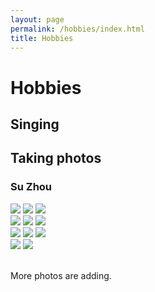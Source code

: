 ```yaml
---
layout: page
permalink: /hobbies/index.html
title: Hobbies
---
```


# Hobbies

## Singing

## Taking photos 

### Su Zhou
<div class="third">
<img src="/images/1.jpg">
<img src="/images/5.jpg">
<img src="/images/3.jpg">
</div>

<div class="third">
<img src="/images/4.jpg">
<img src="/images/7.jpg">
<img src="/images/6.jpg">
</div>

<div class="third">
<img src="/images/2.jpg">
<img src="/images/8.jpg">
<img src="/images/9.jpg">
</div>

<div class="second">
<img src="/images/10.jpg">
<img src="/images/12.jpg">
</div>

<br> More photos are adding.


